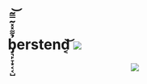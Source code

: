 # b̡͉̙̞͙͔͔̺̉͌̽̽͂̿͂͝erstend͔͝ [![ ](https://img.shields.io/badge/human-passing-blue)]()

<p align="center">
  <img src="https://github-readme-stats.vercel.app/api?username=berstend&show_icons=true&count_private=true&theme=default&hide_border=true&hide=issues,contribs&include_all_commits=true&title_color=0053a0&hide_title=true" >
</p>
